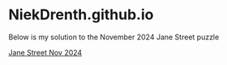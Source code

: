# NiekDrenth.github.io

Below is my solution to the November 2024 Jane Street puzzle

[Jane Street Nov 2024](Article.md)
